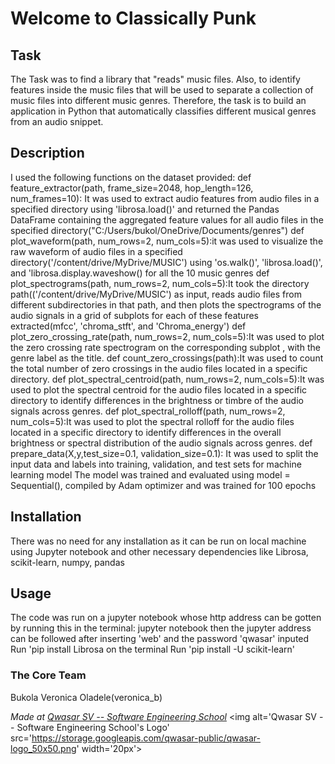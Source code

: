 # Welcome to Classically Punk
## Task
The Task was to find a library that "reads" music files. Also, to identify features inside the music files that will be used to separate a collection of music files into different music genres.
Therefore, the task is to build an application in Python that automatically classifies different musical genres from an audio snippet.

## Description
I used the following functions on the dataset provided:
def feature_extractor(path, frame_size=2048, hop_length=126, num_frames=10): It was used to extract audio features from audio files in a specified directory using 'librosa.load()'  and returned the Pandas DataFrame containing the aggregated feature values for all audio files in the specified directory("C:/Users/bukol/OneDrive/Documents/genres")
def plot_waveform(path, num_rows=2, num_cols=5):it was used to visualize the raw waveform of audio files in a specified directory('/content/drive/MyDrive/MUSIC') using 'os.walk()', 'librosa.load()', and 'librosa.display.waveshow() for all the 10 music genres 
def plot_spectrograms(path, num_rows=2, num_cols=5):It took the directory path(('/content/drive/MyDrive/MUSIC') as input, reads audio files from different subdirectories in that path, and then plots the spectrograms of the audio signals in a grid of subplots for each of these features extracted(mfcc', 'chroma_stft', and 'Chroma_energy')
def plot_zero_crossing_rate(path, num_rows=2, num_cols=5):It was used to plot the zero crossing rate spectrogram on the corresponding subplot , with the genre label as the title.
def count_zero_crossings(path):It was used to count the total number of zero crossings in the audio files located in a specific directory.
def plot_spectral_centroid(path, num_rows=2, num_cols=5):It was used to plot the spectral centroid for the audio files located in a specific directory to identify differences in the brightness or timbre of the audio signals across genres.
def plot_spectral_rolloff(path, num_rows=2, num_cols=5):It was used to plot the spectral rolloff for the audio files located in a specific directory to identify differences in the overall brightness or spectral distribution of the audio signals across genres.
def prepare_data(X,y,test_size=0.1, validation_size=0.1): It was used to split the input data and labels into training, validation, and test sets for machine learning model
The model was trained and evaluated using model = Sequential(), compiled by Adam optimizer and was trained for 100 epochs

## Installation
There was no need for any installation as it can be run on local machine using Jupyter notebook and other necessary dependencies like Librosa, scikit-learn, numpy, pandas

## Usage
The code was run on a jupyter notebook whose http address can be gotten by running this in the terminal:
jupyter notebook
then the jupyter address can be followed after inserting 'web' and the password 'qwasar' inputed
Run 'pip install Librosa on the terminal
Run 'pip install -U scikit-learn'

### The Core Team
Bukola Veronica Oladele(veronica_b)


<span><i>Made at <a href='https://qwasar.io'>Qwasar SV -- Software Engineering School</a></i></span>
<span><img alt='Qwasar SV -- Software Engineering School's Logo' src='https://storage.googleapis.com/qwasar-public/qwasar-logo_50x50.png' width='20px'></span>
